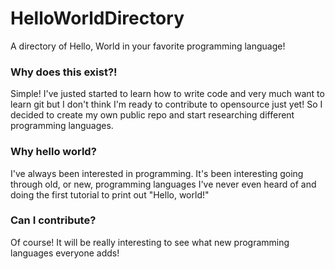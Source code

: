 # HelloWorldDirectory
A directory of Hello, World in your favorite programming language!

### Why does this exist?!
Simple! I've justed started to learn how to write code and very much want to learn git but I don't think I'm ready to contribute to opensource just yet! So I decided to create my own public repo and start researching different programming languages.

### Why hello world?
I've always been interested in programming. It's been interesting going through old, or new, programming languages I've never even heard of and doing the first tutorial to print out "Hello, world!"

### Can I contribute?
Of course! It will be really interesting to see what new programming languages everyone adds!
